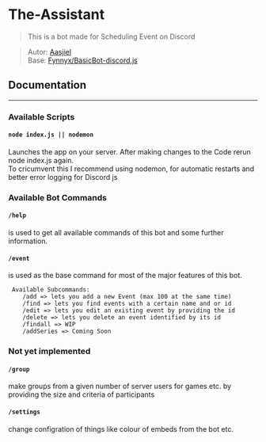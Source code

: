 # The-Assistant

> This is a bot made for Scheduling Event on Discord

> Autor: [Aasjiel](https://github.com/Aasjiel) <br>
> Base: [Fynnyx/BasicBot-discord.js](https://github.com/Fynnyx/BasicBot-discord.js)

## Documentation

---

### Available Scripts

#### `node index.js || nodemon`

Launches the app on your server. After making changes to the Code rerun node index.js again. <br> To cricumvent this I recommend using nodemon, for automatic restarts and better error logging for Discord js

### Available Bot Commands

#### `/help`

is used to get all available commands of this bot and some further information.

#### `/event`

is used as the base command for most of the major features of this bot.

     Available Subcommands:
        /add => lets you add a new Event (max 100 at the same time) 
        /find => lets you find events with a certain name and or id
        /edit => lets you edit an existing event by providing the id
        /delete => lets you delete an event identified by its id
        /findall => WIP
        /addSeries => Coming Soon
        
### Not yet implemented

#### `/group`

make groups from a given number of server users for games etc. by providing the size and criteria of participants

#### `/settings`

change configration of things like colour of embeds from the bot etc.
